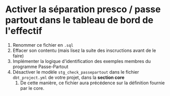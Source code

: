 # Activer la séparation presco / passe partout dans le tableau de bord de l'effectif

1. Renommer ce fichier en `.sql`
2. Effacer son contentu (mais lisez la suite des inscructions avant de le faire)
3. Implémenter la logique d'identification des exemples membres du programme Passe-Partout
4. Désactiver le modèle `stg_check_passepartout` dans le fichier `dbt_project.yml` de votre projet, dans la **section core**
   1. De cette manière, ce fichier aura précédence sur la définition fournie par le core.